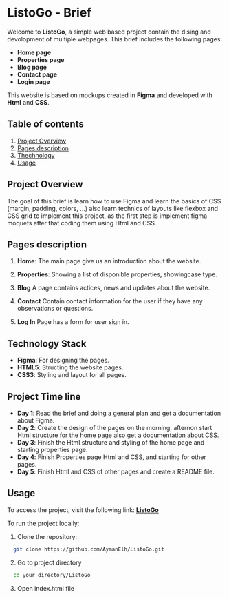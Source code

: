# ListoGo - Brief

Welcome to **ListoGo**, a simple web based project contain the dising and devolopment of multiple webpages. This brief includes the following pages: 

- **Home page**
- **Properties page**
- **Blog page**
- **Contact page**
- **Login page**

This website is based on mockups created in **Figma** and developed with **Html** and **CSS**.

## Table of contents

1. [Project Overview](#project-overview)
2. [Pages description](#pages-description)
3. [Thechnology](#technology)
4. [Usage](#usage)

## Project Overview
The goal of this brief is learn how to use Figma and learn the basics of CSS (margin, padding, colors, ...) also learn technics of layouts like flexbox and CSS grid to implement this project, as the first step is implement figma moquets after that coding them using Html and CSS.

## Pages description 
1. **Home**:
  The main page give us an introduction about the website.

2. **Properties**:
  Showing a list of disponible properties, showingcase type.

3. **Blog**
  A page contains actices, news and updates about the website.

4. **Contact**
  Contain contact information for the user if they have any observations or questions.

5. **Log In**
  Page has a form for user sign in.

## Technology Stack

- **Figma**: For designing the pages.
- **HTML5**: Structing the website pages.
- **CSS3**: Styling and layout for all pages.

## Project Time line

- **Day 1**: Read the brief and doing a general plan and get a documentation about Figma.
- **Day 2**: Create the design of the pages on the morning, afternon start Html structure for the home page also       get a documentation about CSS.
- **Day 3**: Finish the Html structure and styling of the home page and starting properties page.
- **Day 4**: Finish Properties page Html and CSS, and starting for other pages.
- **Day 5**: Finish Html and CSS of other pages and create a README file.

## Usage 

To access the project, visit the following link:
**[ListoGo](https://aymanelh.github.io/ListoGo/)**

To run the project locally:
1. Clone the repository:
  ```bash 
    git clone https://github.com/AymanElh/ListoGo.git
  ```
2. Go to project directory
  ```bash
    cd your_directory/ListoGo
  ```
3. Open index.html file